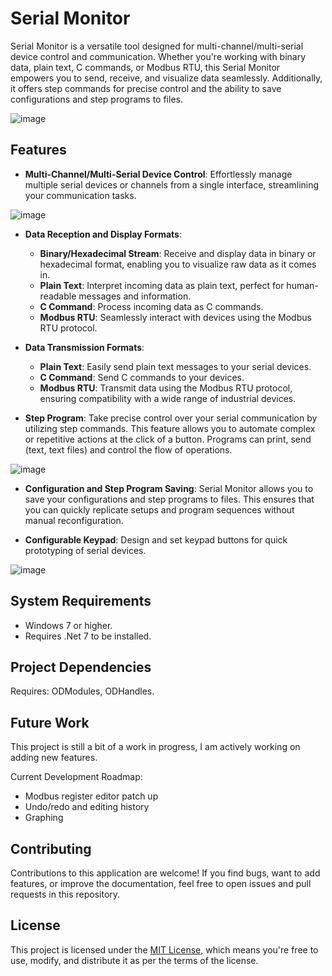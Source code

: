 # Serial Monitor
Serial Monitor is a versatile tool designed for multi-channel/multi-serial device control and communication. Whether you're working with binary data, plain text, C commands, or Modbus RTU, this Serial Monitor empowers you to send, receive, and visualize data seamlessly. Additionally, it offers step commands for precise control and the ability to save configurations and step programs to files.

![image](https://github.com/julihirn/Serial-Monitor/assets/94691568/435e0f4c-d2d7-4b91-bc3d-8d0ea681dead)
## Features

- **Multi-Channel/Multi-Serial Device Control**: Effortlessly manage multiple serial devices or channels from a single interface, streamlining your communication tasks.
  
![image](https://github.com/julihirn/Serial-Monitor/assets/94691568/a50e4828-6dda-436c-9e33-3c400ab7d34c)


- **Data Reception and Display Formats**:
  - **Binary/Hexadecimal Stream**: Receive and display data in binary or hexadecimal format, enabling you to visualize raw data as it comes in.
  - **Plain Text**: Interpret incoming data as plain text, perfect for human-readable messages and information.
  - **C Command**: Process incoming data as C commands.
  - **Modbus RTU**: Seamlessly interact with devices using the Modbus RTU protocol.

- **Data Transmission Formats**:
  - **Plain Text**: Easily send plain text messages to your serial devices.
  - **C Command**: Send C commands to your devices.
  - **Modbus RTU**: Transmit data using the Modbus RTU protocol, ensuring compatibility with a wide range of industrial devices.

- **Step Program**: Take precise control over your serial communication by utilizing step commands. This feature allows you to automate complex or repetitive actions at the click of a button. Programs can print, send (text, text files) and control the flow of operations.
  
![image](https://github.com/julihirn/Serial-Monitor/assets/94691568/d05bd3ec-9ba7-418e-b24f-6063fc3be267)

- **Configuration and Step Program Saving**: Serial Monitor allows you to save your configurations and step programs to files. This ensures that you can quickly replicate setups and program sequences without manual reconfiguration.

- **Configurable Keypad**: Design and set keypad buttons for quick prototyping of serial devices.

![image](https://github.com/julihirn/Serial-Monitor/assets/94691568/2f19bfc0-ef50-4224-a30e-0e60956f641c)


## System Requirements
* Windows 7 or higher.
* Requires .Net 7 to be installed.
## Project Dependencies
Requires: ODModules, ODHandles.

## Future Work
This project is still a bit of a work in progress, I am actively working on adding new features.

Current Development Roadmap:
* Modbus register editor patch up
* Undo/redo and editing history
* Graphing

## Contributing

Contributions to this application are welcome! If you find bugs, want to add features, or improve the documentation, feel free to open issues and pull requests in this repository.

## License

This project is licensed under the [MIT License](LICENSE), which means you're free to use, modify, and distribute it as per the terms of the license.
